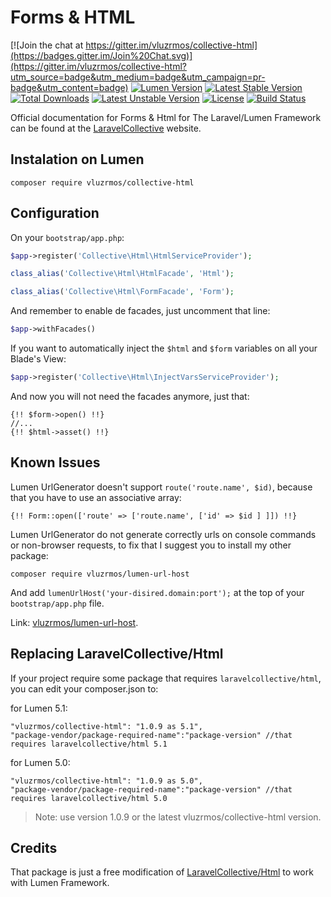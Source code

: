 # Forms & HTML

[![Join the chat at https://gitter.im/vluzrmos/collective-html](https://badges.gitter.im/Join%20Chat.svg)](https://gitter.im/vluzrmos/collective-html?utm_source=badge&utm_medium=badge&utm_campaign=pr-badge&utm_content=badge)
[![Lumen Version](https://img.shields.io/badge/Lumen-5.0%20to%205.2-orange.svg)](https://packagist.org/packages/vluzrmos/collective-html) 
[![Latest Stable Version](https://poser.pugx.org/vluzrmos/collective-html/v/stable)](https://packagist.org/packages/vluzrmos/collective-html) [![Total Downloads](https://poser.pugx.org/vluzrmos/collective-html/downloads)](https://packagist.org/packages/vluzrmos/collective-html) [![Latest Unstable Version](https://poser.pugx.org/vluzrmos/collective-html/v/unstable)](https://packagist.org/packages/vluzrmos/collective-html) [![License](https://poser.pugx.org/vluzrmos/collective-html/license)](https://packagist.org/packages/vluzrmos/collective-html) [![Build Status](https://travis-ci.org/vluzrmos/collective-html.svg?branch=master)](https://travis-ci.org/vluzrmos/collective-html) 

Official documentation for Forms & Html for The Laravel/Lumen Framework can be found at the [LaravelCollective](http://laravelcollective.com/docs/master/html) website.

## Instalation on Lumen

    composer require vluzrmos/collective-html

## Configuration 

On your `bootstrap/app.php`:

```php
$app->register('Collective\Html\HtmlServiceProvider');

class_alias('Collective\Html\HtmlFacade', 'Html');

class_alias('Collective\Html\FormFacade', 'Form');
```

And remember to enable de facades, just uncomment that line:

```php
$app->withFacades()
```

If you want to automatically inject the `$html` and `$form` variables on all your Blade's View:

```php
$app->register('Collective\Html\InjectVarsServiceProvider');
```

And now you will not need the facades anymore, just that:

```
{!! $form->open() !!}
//...
{!! $html->asset() !!}
```

## Known Issues

Lumen UrlGenerator doesn't support `route('route.name', $id)`, because that you have to use an associative array:

```
{!! Form::open(['route' => ['route.name', ['id' => $id ] ]]) !!}
```

Lumen UrlGenerator do not generate correctly urls on console commands or non-browser requests, to fix that I suggest you to install my other package:

```
composer require vluzrmos/lumen-url-host
```

And add `lumenUrlHost('your-disired.domain:port');` at the top of your `bootstrap/app.php` file. 

Link: [vluzrmos/lumen-url-host](https://github.com/vluzrmos/lumen-url-host).

## Replacing LaravelCollective/Html

If your project require some package that requires `laravelcollective/html`, you can edit your composer.json to:

for Lumen 5.1:

```
"vluzrmos/collective-html": "1.0.9 as 5.1",
"package-vendor/package-required-name":"package-version" //that requires laravelcollective/html 5.1
```

for Lumen 5.0:

```
"vluzrmos/collective-html": "1.0.9 as 5.0",
"package-vendor/package-required-name":"package-version" //that requires laravelcollective/html 5.0
```

> Note: use version 1.0.9 or the latest vluzrmos/collective-html version.

## Credits

That package is just a free modification of [LaravelCollective/Html](https://github.com/LaravelCollective/html) to work with Lumen Framework.

